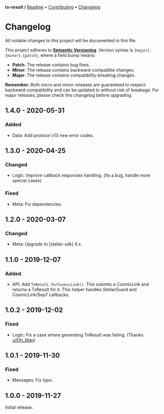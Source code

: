 **tx-result /**
[Readme](https://cosmic.plus/#view:js-tx-result)
• [Contributing](https://cosmic.plus/#view:js-tx-result/CONTRIBUTING)
• [Changelog](https://cosmic.plus/#view:js-tx-result/CHANGELOG)

# Changelog

All notable changes to this project will be documented in this file.

This project adheres to **[Semantic
Versioning](https://semver.org/spec/v2.0.0.html)**. Version syntax is
`{major}.{minor}.{patch}`, where a field bump means:

- **Patch**: The release contains bug fixes.
- **Minor**: The release contains backward-compatible changes.
- **Major**: The release contains compatibility-breaking changes.

**Remember:** Both micro and minor releases are guaranteed to respect
backward-compatibility and can be updated to without risk of breakage. For major
releases, please check this changelog before upgrading.

## 1.4.0 - 2020-05-31

### Added

- Data: Add protocol v13 new error codes.

## 1.3.0 - 2020-04-25

### Changed

- Logic: Improve callback responses handling. (fix a bug, handle more special
  cases)

### Fixed

- Meta: Fix dependencies.

## 1.2.0 - 2020-03-07

### Changed

- Meta: Upgrade to [stellar-sdk] 4.x.

## 1.1.0 - 2019-12-07

### Added

- API: Add `TxResult.forCosmicLink()`. This submits a CosmicLink and returns a
  TxResult for it. This helper handles StellarGuard and CosmicLink/Sep7
  callbacks.

## 1.0.2 - 2019-12-02

### Fixed

- Logic: Fix a case where generating TxResult was failing. (Thanks
  [u/Eth_Man](https://reddit.com/u/Eth_Man))

## 1.0.1 - 2019-11-30

### Fixed

- Messages: Fix typo.

## 1.0.0 - 2019-11-27

Initial release.
